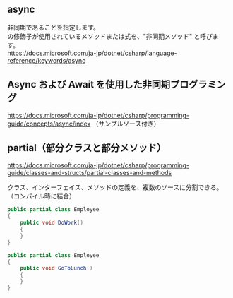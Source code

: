 ## async
非同期であることを指定します。     
の修飾子が使用されているメソッドまたは式を、"非同期メソッド" と呼びます。    
https://docs.microsoft.com/ja-jp/dotnet/csharp/language-reference/keywords/async


## Async および Await を使用した非同期プログラミング 
https://docs.microsoft.com/ja-jp/dotnet/csharp/programming-guide/concepts/async/index
    （サンプルソース付き）

## partial（部分クラスと部分メソッド）
https://docs.microsoft.com/ja-jp/dotnet/csharp/programming-guide/classes-and-structs/partial-classes-and-methods
    
クラス、インターフェイス、メソッドの定義を、複数のソースに分割できる。    
（コンパイル時に結合）
```cs
public partial class Employee
{
    public void DoWork()
    {
    }
}

public partial class Employee
{
    public void GoToLunch()
    {
    }
}
```
